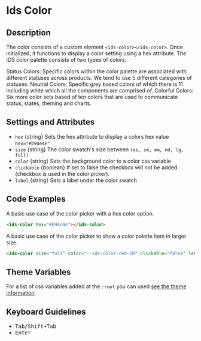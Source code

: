 # Ids Color

## Description

The color consists of a custom element `<ids-color></ids-color>`. Once initialized, it functions to display a color setting using a hex attribute. The IDS color palette consists of two types of colors:

Status Colors: Specific colors within the color palette are associated with different statuses across products. We tend to use 5 different categories of statuses.
Neutral Colors: Specific grey based colors of which there is 11 including white which all the components are comprised of.
Colorful Colors: Six more color sets based of ten colors that are used to communicate status, states, theming and charts.

## Settings and Attributes

- `hex` {string} Sets the hex attribute to display a colors hex value `hex="#b94e4e"`
- `size` {string} The color swatch's size between `(xs, sm, mm, md, lg, full)`
- `color` {string} Sets the background color to a color css variable
- `clickable` {boolean} If set to false the checkbox will not be added (checkbox is used in the color picker).
- `label` {string} Sets a label under the color swatch

## Code Examples

A basic use case of the color picker with a hex color option.

```html
<ids-color hex="#b94e4e"></ids-color>
```

A basic use case of the color picker to show a color palette item in larger size.

```html
<ids-color size="full" color="--ids-color-red-10" clickable="false" label="--ids-color-red-10"></ids-color>
```
## Theme Variables

For a list of css variables added at the `:root` you can used [see the theme information](rc/themes/default/).

## Keyboard Guidelines

- <kbd>Tab/Shift+Tab</kbd>
- <kbd>Enter</kbd>
